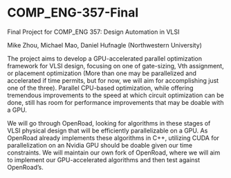 # COMP_ENG-357-Final
Final Project for COMP_ENG 357: Design Automation in VLSI

Mike Zhou, Michael Mao, Daniel Hufnagle (Northwestern University)

The project aims to develop a GPU-accelerated parallel optimization framework for VLSI design, focusing on one of gate-sizing, Vth assignment, or placement optimization (More than one may be parallelized and accelerated if time permits, but for now, we will aim for accomplishing just one of the three). Parallel CPU-based optimization, while offering tremendous improvements to the speed at which circuit optimization can be done, still has room for performance improvements that may be doable with a GPU.

We will go through OpenRoad, looking for algorithms in these stages of VLSI physical design that will be efficiently parallelizable on a GPU. As OpenRoad already implements these algorithms in C++, utilizing CUDA for parallelization on an Nvidia GPU should be doable given our time constraints. We will maintain our own fork of OpenRoad, where we will aim to implement our GPU-accelerated algorithms and then test against OpenRoad’s.
